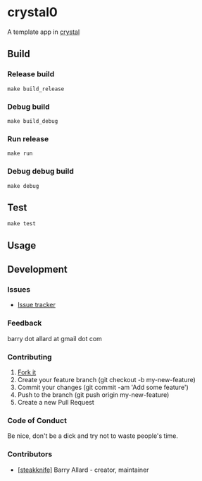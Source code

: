 # crystal0

A template app in [crystal](https://crystal-lang.org)

## Build

### Release build
`make build_release`

### Debug build
`make build_debug`

### Run release
`make run`

### Debug debug build
`make debug`


## Test
`make test`


## Usage


## Development

### Issues
- [Issue tracker](https://github.com/crystal-app-template/issues)

### Feedback

barry dot allard at gmail dot com

### Contributing

1. [Fork it](https://github.com/crystal-app-template/fork)
2. Create your feature branch (git checkout -b my-new-feature)
3. Commit your changes (git commit -am 'Add some feature')
4. Push to the branch (git push origin my-new-feature)
5. Create a new Pull Request

### Code of Conduct

Be nice, don't be a dick and try not to waste people's time.

### Contributors

- [[steakknife]](https://github.com/steakknife) Barry Allard - creator, maintainer
